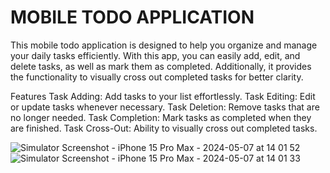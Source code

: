 # MOBILE TODO APPLICATION

This mobile todo application is designed to help you organize and manage your daily tasks efficiently. With this app, you can easily add, edit, and delete tasks, as well as mark them as completed. Additionally, it provides the functionality to visually cross out completed tasks for better clarity.

Features
Task Adding: Add tasks to your list effortlessly.
Task Editing: Edit or update tasks whenever necessary.
Task Deletion: Remove tasks that are no longer needed.
Task Completion: Mark tasks as completed when they are finished.
Task Cross-Out: Ability to visually cross out completed tasks.




![Simulator Screenshot - iPhone 15 Pro Max - 2024-05-07 at 14 01 52](https://github.com/Buraktrcn/ToDoApp/assets/112096531/0871a8c3-fab7-40b0-80c9-5964d3e3a7f0)
![Simulator Screenshot - iPhone 15 Pro Max - 2024-05-07 at 14 01 33](https://github.com/Buraktrcn/ToDoApp/assets/112096531/8e2ee55a-5228-41ee-b8a4-cc65a3380849)
